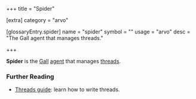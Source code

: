 +++
title = "Spider"

[extra]
category = "arvo"

[glossaryEntry.spider]
name = "spider"
symbol = ""
usage = "arvo"
desc = "The Gall agent that manages threads."

+++

**Spider** is the [Gall](/reference/glossary/gall)
[agent](/reference/glossary/agent) that manages
[threads](/reference/glossary/thread).

### Further Reading

- [Threads guide](/guides/additional/threads/fundamentals): learn how to write
  threads.
